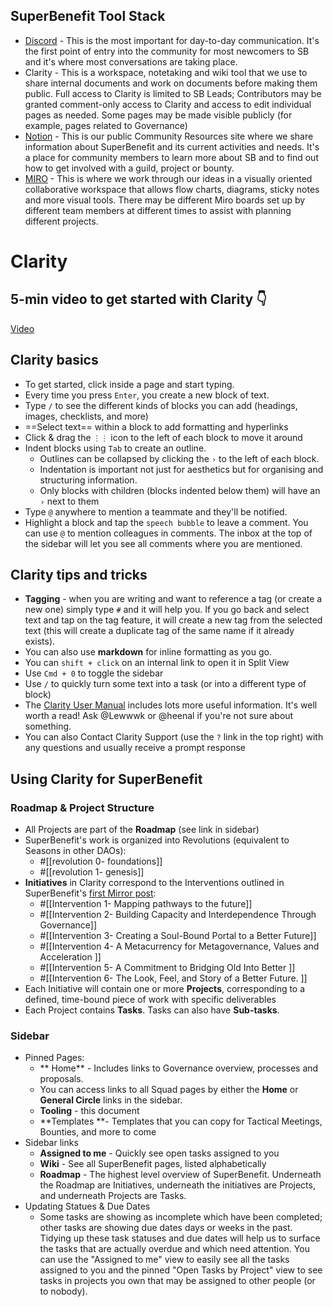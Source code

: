 ## SuperBenefit Tool Stack
- [Discord](https://discord.gg/5WsmHHA2Mh) - This is the most important for day-to-day communication. It's the first point of entry into the community for most newcomers to SB and it's where most conversations are taking place.
- Clarity - This is a workspace, notetaking and wiki tool that we use to share internal documents and work on documents before making them public. Full access to Clarity is limited to SB Leads; Contributors may be granted comment-only access to Clarity and access to edit individual pages as needed. Some pages may be made visible publicly (for example, pages related to Governance)
- [Notion](https://superbenefit.notion.site/superbenefit/SuperBenefit-Community-7842086e42064061b7d48709c151c93c) - This is our public Community Resources site where we share information about SuperBenefit and its current activities and needs. It's a place for community members to learn more about SB and to find out how to get involved with a guild, project or bounty.
- [MIRO](https://miro.com/app/board/o9J_llbEduw=/?invite_link_id=576108043185) - This is where we work through our ideas in a visually oriented collaborative workspace that allows flow charts, diagrams, sticky notes and more visual tools. There may be different Miro boards set up by different team members at different times to assist with planning different projects.

# Clarity
## 5-min video to get started with Clarity 👇
[Video](https://www.youtube.com/watch?v=-9j2Bj0663k)
## Clarity basics
- To get started, click inside a page and start typing.
- Every time you press `Enter`, you create a new block of text.
- Type `/` to see the different kinds of blocks you can add (headings, images, checklists, and more)
- ==Select text== within a block to add formatting and hyperlinks
- Click & drag the `⋮⋮` icon to the left of each block to move it around
- Indent blocks using `Tab` to create an outline.
	- Outlines can be collapsed by clicking the `›` to the left of each block.
	- Indentation is important not just for aesthetics but for organising and structuring information.
	- Only blocks with children (blocks indented below them) will have an `›` next to them
- Type `@` anywhere to mention a teammate and they'll be notified.
- Highlight a block and tap the `speech bubble` to leave a comment. You can use `@` to mention colleagues in comments.  The inbox at the top of the sidebar will let you see all comments where you are mentioned.

## Clarity tips and tricks
- **Tagging** - when you are writing and want to reference a tag (or create a new one) simply type `#` and it will help you. If you go back and select text and tap on the tag feature, it will create a new tag from the selected text (this will create a duplicate tag of the same name if it already exists).
- You can also use **markdown** for inline formatting as you go. 
- You can `shift + click` on an internal link to open it in Split View
- Use `Cmd + 0` to toggle the sidebar
- Use `/` to quickly turn some text into a task (or into a different type of block)
- The [Clarity User Manual](https://app.clarity.so/wiki/pages/e1bdb0ed-065b-458d-a666-ba1672e2fcdb) includes lots more useful information. It's well worth a read! Ask @Lewwwk or @heenal if you're not sure about something.
- You can also Contact Clarity Support (use the `?` link in the top right) with any questions and usually receive a prompt response

## Using Clarity for SuperBenefit
### Roadmap & Project Structure
- All Projects are part of the **Roadmap** (see link in sidebar)
- SuperBenefit's work is organized into Revolutions (equivalent to Seasons in other DAOs):
	- #[[revolution 0- foundations]] 
	- #[[revolution 1- genesis]] 
- **Initiatives** in Clarity correspond to the Interventions outlined in SuperBenefit's [first Mirror post](https://mirror.xyz/superbenefit.eth/8Icbwygio4EJfEvh8we9Xz4IcZxzWfjyzmlMGXlxxjc):
	- #[[Intervention 1- Mapping pathways to the future]] 
	- #[[Intervention 2- Building Capacity and Interdependence Through Governance]] 
	- #[[Intervention 3- Creating a Soul-Bound Portal to a Better Future]] 
	- #[[Intervention 4- A Metacurrency for Metagovernance, Values and Acceleration
]]
	- #[[Intervention 5- A Commitment to Bridging Old Into Better
]]
	- #[[Intervention 6- The Look, Feel, and Story of a Better Future.
]]
- Each Initiative will contain one or more **Projects**, corresponding to a defined, time-bound piece of work with specific deliverables
- Each Project contains **Tasks**. Tasks can also have **Sub-tasks**.

### Sidebar
- Pinned Pages:
	- ** Home** - Includes links to Governance overview, processes and proposals.
	- You can access links to all Squad pages by either the **Home** or **General Circle** links in the sidebar.
	- **Tooling** - this document
	- **Templates **- Templates that you can copy for Tactical Meetings, Bounties, and more to come
- Sidebar links
	- **Assigned to me** - Quickly see open tasks assigned to you
	- **Wiki** - See all SuperBenefit pages, listed alphabetically
	- **Roadmap** - The highest level overview of SuperBenefit. Underneath the Roadmap are Initiatives, underneath the  initiatives are Projects, and underneath Projects are Tasks.
- Updating Statues & Due Dates
	- Some tasks are showing as incomplete which have been completed; other tasks are showing due dates days or weeks in the past. Tidying up these task statuses and due dates will help us to surface the tasks that are actually overdue and which need attention. You can use the "Assigned to me" view to easily see all the tasks assigned to you and the pinned "Open Tasks by Project" view to see tasks in projects you own that may be assigned to other people (or to nobody).
